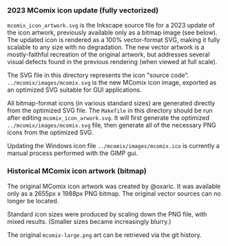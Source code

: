 ### 2023 MComix icon update (fully vectorized)

`mcomix_icon_artwork.svg` is the Inkscape source file
for a 2023 update of the icon artwork, previously available
only as a bitmap image (see below).
The updated icon is rendered as a 100% vector-format SVG,
making it fully scalable to any size with no degradation.
The new vector artwork is a mostly-faithful recreation
of the original artwork, but addresses several visual defects
found in the previous rendering (when viewed at full scale).

The SVG file in this directory represents the icon "source code".
`../mcomix/images/mcomix.svg` is the new MComix icon image,
exported as an optimized SVG suitable for GUI applications.

All bitmap-format icons (in various standard sizes) are generated
directly from the optimized SVG file. The `Makefile` in this directory
should be run after editing  `mcomix_icon_arwork.svg`. It will
first generate the optimized `../mcomix/images/mcomix.svg` file, 
then generate all of the necessary PNG icons from the optimized SVG.

Updating the Windows icon file `../mcomix/images/mcomix.ico`
is currently a manual process performed with the GIMP gui.

### Historical MComix icon artwork (bitmap)

The original MComix icon artwork was created by @oxaric.
It was available only as a 2655px x 1988px PNG bitmap.
The original vector sources can no longer be located.

Standard icon sizes were produced by scaling down the PNG file,
with mixed results. (Smaller sizes became increasingly blurry.)

The original `mcomix-large.png` art can be retrieved via the git history.

